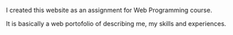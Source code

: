 I created this website as an assignment for Web Programming course.

It is basically a web portofolio of describing me, my skills and experiences.